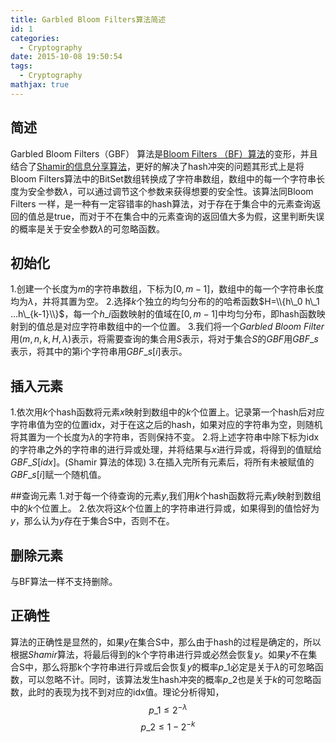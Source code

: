 ```yaml
---
title: Garbled Bloom Filters算法简述
id: 1
categories:
  - Cryptography
date: 2015-10-08 19:50:54
tags:
  - Cryptography
mathjax: true
---
```

## 简述
Garbled Bloom Filters（GBF） 算法是[Bloom Filters （BF）算法](/2015/10/07/1/)的变形，并且结合了[Shamir的信息分享算法](/2015/10/07/2/)，更好的解决了hash冲突的问题其形式上是将Bloom Filters算法中的BitSet数组转换成了字符串数组，数组中的每一个字符串长度为安全参数$\lambda$，可以通过调节这个参数来获得想要的安全性。该算法同Bloom Filters 一样，是一种有一定容错率的hash算法，对于存在于集合中的元素查询返回的值总是true，而对于不在集合中的元素查询的返回值大多为假，这里判断失误的概率是关于安全参数$\lambda$的可忽略函数。

## 初始化
1.创建一个长度为$m$的字符串数组，下标为$[0,m-1]$，数组中的每一个字符串长度均为$\lambda$，并将其置为空。
2.选择$k$个独立的均匀分布的的哈希函数$H=\\{h\_0 h\_1 ...h\_{k-1}\\}$，每一个$h\_i$函数映射的值域在$[0,m−1]$中均匀分布，即hash函数映射到的值总是对应字符串数组中的一个位置。
3.我们将一个$Garbled\ Bloom\ Filter$ 用$(m,n,k,H,\lambda)$表示，将需要查询的集合用$S$表示，将对于集合$S$的$GBF$用$GBF\_s$表示，将其中的第i个字符串用$GBF\_s[i]$表示。

## 插入元素
1.依次用$k$个hash函数将元素$x$映射到数组中的$k$个位置上。记录第一个hash后对应字符串值为空的位置idx，对于在这之后的hash，如果对应的字符串为空，则随机将其置为一个长度为$\lambda$的字符串，否则保持不变。
2.将上述字符串中除下标为idx的字符串之外的字符串的进行异或处理，并将结果与$x$进行异或，将得到的值赋给$GBF\_S[idx]$。(Shamir 算法的体现)
3.在插入完所有元素后，将所有未被赋值的$GBF\_s[i]$赋一个随机值。

##查询元素
1.对于每一个待查询的元素$y$,我们用$k$个hash函数将元素$y$映射到数组中的$k$个位置上。
2.依次将这$k$个位置上的字符串进行异或，如果得到的值恰好为$y$，那么认为$y$存在于集合S中，否则不在。

## 删除元素
与BF算法一样不支持删除。

## 正确性
算法的正确性是显然的，如果$y$在集合S中，那么由于hash的过程是确定的，所以根据$Shamir$算法，将最后得到的k个字符串进行异或必然会恢复$y$。如果$y$不在集合S中，那么将那k个字符串进行异或后会恢复$y$的概率$p\_1$必定是关于$\lambda$的可忽略函数，可以忽略不计。同时，该算法发生hash冲突的概率$p\_2$也是关于$k$的可忽略函数，此时的表现为找不到对应的idx值。理论分析得知，$$p\_1\leqslant 2^{-\lambda}$$$$p\_2\leqslant1-2^{-k}$$
